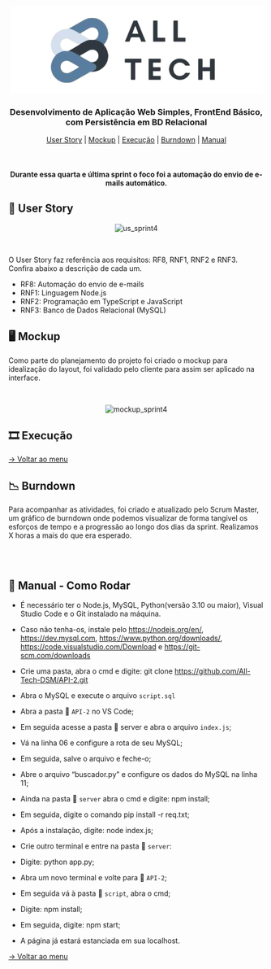<div align="center" id="menu">
<img src="img/logo_transparent.png"/></div>
<h3 align="center"> Desenvolvimento de Aplicação Web Simples, FrontEnd Básico, com Persistência em BD Relacional </h3>

<p align="center"> 
    <a href="#userstory">User Story</a> | 
    <a href="#mockup">Mockup</a> |
    <a href="#exe">Execução</a> |
    <a href="#burndown">Burndown</a> |
    <a href="#manual">Manual</a>

</p>

<br>

<h4 align="center"> Durante essa quarta e última sprint o foco foi a automação do envio de e-mails automático. </h4>

<span id="userstory">  

## :dart: User Story 
<div align="center">

![us_sprint4](https://user-images.githubusercontent.com/100284976/204103498-984fbc73-8cc1-4ae9-a193-4e6438c50add.png)
</div>

<br>

O User Story faz referência aos requisitos: RF8, RNF1, RNF2 e RNF3. 
Confira abaixo a descrição de cada um.

* RF8: Automação do envio de e-mails
* RNF1: Linguagem Node.js
* RNF2:	Programação em TypeScript e JavaScript
* RNF3:	Banco de Dados Relacional (MySQL)

<span id="mockup"> 

## :desktop_computer: Mockup

Como parte do planejamento do projeto foi criado o mockup para idealização do layout, foi validado pelo cliente para assim ser aplicado na interface.

<br>
<div align="center ">

![mockup_sprint4](https://user-images.githubusercontent.com/100284976/204103656-be780f67-0aca-4323-aaa6-b2be6ad03d8d.png)

</div>

<span id="exe">

## :film_strip: Execução



<a href="#menu"> -> Voltar ao menu</a>

<span id="burndown">

## :chart_with_downwards_trend: Burndown

Para acompanhar as atividades, foi criado e atualizado pelo Scrum Master, um gráfico de burndown onde podemos visualizar de forma tangivel os esforços de tempo e a progressão ao longo dos dias da sprint. Realizamos X horas a mais do que era esperado.

<br>
<div align="center"> 



</div>

<br>

<span id="manual">

 ## :scroll: Manual - Como Rodar

* É necessário ter o Node.js, MySQL, Python(versão 3.10 ou maior),  Visual Studio Code e o Git instalado na máquina.

* Caso não tenha-os, instale pelo https://nodejs.org/en/, https://dev.mysql.com, https://www.python.org/downloads/, https://code.visualstudio.com/Download e https://git-scm.com/downloads

* Crie uma pasta, abra o cmd e digite: git clone https://github.com/All-Tech-DSM/API-2.git

* Abra o MySQL e execute o arquivo `script.sql` 

* Abra a pasta 📂 `API-2` no VS Code;

* Em seguida acesse a pasta 📂 server e abra o arquivo `index.js`;

* Vá na linha 06 e configure a rota de seu MySQL;

* Em seguida, salve o arquivo e feche-o;

* Abre o arquivo “buscador.py” e configure os dados do MySQL na linha 11;

* Ainda na pasta 📂 `server` abra o cmd e digite: npm install;

* Em seguida, digite o comando pip install -r req.txt;

* Após a instalação, digite: node index.js;

* Crie outro terminal e entre na pasta 📂 `server`:

* Digite: python app.py;

* Abra um novo terminal e volte para 📂 `API-2`;

* Em seguida vá à pasta 📂 `script`, abra o cmd;

* Digite: npm install;

* Em seguida, digite: npm start;

* A página já estará estanciada em sua localhost.
  

<a href="#menu"> -> Voltar ao menu</a>
